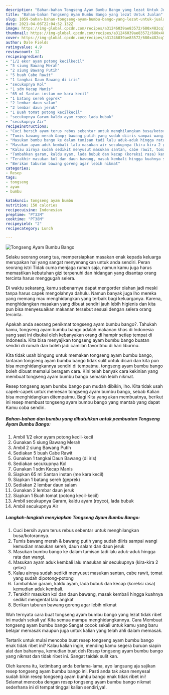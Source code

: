 ```yaml
---
description: "Bahan-bahan Tongseng Ayam Bumbu Bango yang lezat Untuk Jualan"
title: "Bahan-bahan Tongseng Ayam Bumbu Bango yang lezat Untuk Jualan"
slug: 1059-bahan-bahan-tongseng-ayam-bumbu-bango-yang-lezat-untuk-jualan
date: 2021-04-06T22:04:52.132Z
image: https://img-global.cpcdn.com/recipes/a31246039ae83572/680x482cq70/tongseng-ayam-bumbu-bango-foto-resep-utama.jpg
thumbnail: https://img-global.cpcdn.com/recipes/a31246039ae83572/680x482cq70/tongseng-ayam-bumbu-bango-foto-resep-utama.jpg
cover: https://img-global.cpcdn.com/recipes/a31246039ae83572/680x482cq70/tongseng-ayam-bumbu-bango-foto-resep-utama.jpg
author: Dale Fields
ratingvalue: 4.9
reviewcount: 12
recipeingredient:
- "1/2 ekor ayam potong kecilkecil"
- "5 siung Bawang Merah"
- "2 siung Bawang Putih"
- "5 buah Cabe Rawit"
- "1 tangkai Daun Bawang di iris"
- "secukupnya Kol"
- "1 sdm Kecap Manis"
- "65 ml Santan instan me kara kecil"
- "1 batang sereh geprek"
- "2 lembar daun salam"
- "2 lembar daun jeruk"
- "1 Buah tomat potong kecilkecil"
- "secukupnya Garam kaldu ayam royco lada bubuk"
- "secukupnya Air"
recipeinstructions:
- "Cuci bersih ayam terus rebus sebentar untuk menghilangkan busa/kotorannya."
- "Tumis bawang merah &amp; bawang putih yang sudah diiris sampai wangi kemudian masukan sereh, daun salam dan daun jeruk"
- "Masukan bumbu bango ke dalam tumisan tadi lalu aduk-aduk hingga rata dan wangi."
- "Masukan ayam aduk kembali lalu masukan air secukupnya (kira-kira 2 gelas)"
- "Kalau airnya sudah sedikit menyusut masukan santan, cabe rawit, tomat yang sudah dipotong-potong"
- "Tambahkan garam, kaldu ayam, lada bubuk dan kecap (koreksi rasa) kemudian aduk kembali."
- "Terakhir masukan kol dan daun bawang, masak kembali hingga kuahnya sedikit mengental lalu angkat"
- "Berikan taburan bawang goreng agar lebih nikmat"
categories:
- Resep
tags:
- tongseng
- ayam
- bumbu

katakunci: tongseng ayam bumbu 
nutrition: 150 calories
recipecuisine: Indonesian
preptime: "PT32M"
cooktime: "PT38M"
recipeyield: "2"
recipecategory: Lunch

---
```



![Tongseng Ayam Bumbu Bango](https://img-global.cpcdn.com/recipes/a31246039ae83572/680x482cq70/tongseng-ayam-bumbu-bango-foto-resep-utama.jpg)

Selaku seorang orang tua, mempersiapkan masakan enak kepada keluarga merupakan hal yang sangat menyenangkan untuk anda sendiri. Peran seorang istri Tidak cuma menjaga rumah saja, namun kamu juga harus memastikan kebutuhan gizi terpenuhi dan hidangan yang disantap orang tercinta harus menggugah selera.

Di waktu  sekarang, kamu sebenarnya dapat mengorder olahan jadi meski tanpa harus capek mengolahnya dahulu. Namun banyak juga lho mereka yang memang mau menghidangkan yang terbaik bagi keluarganya. Karena, menghidangkan masakan yang dibuat sendiri jauh lebih higienis dan kita pun bisa menyesuaikan makanan tersebut sesuai dengan selera orang tercinta. 



Apakah anda seorang penikmat tongseng ayam bumbu bango?. Tahukah kamu, tongseng ayam bumbu bango adalah makanan khas di Indonesia yang saat ini disukai oleh kebanyakan orang di hampir setiap tempat di Indonesia. Kita bisa menyajikan tongseng ayam bumbu bango buatan sendiri di rumah dan boleh jadi camilan favoritmu di hari liburmu.

Kita tidak usah bingung untuk memakan tongseng ayam bumbu bango, lantaran tongseng ayam bumbu bango tidak sulit untuk dicari dan kita pun bisa menghidangkannya sendiri di tempatmu. tongseng ayam bumbu bango boleh dibuat memalui beragam cara. Kini telah banyak cara kekinian yang membuat tongseng ayam bumbu bango semakin lebih nikmat.

Resep tongseng ayam bumbu bango pun mudah dibikin, lho. Kita tidak usah capek-capek untuk memesan tongseng ayam bumbu bango, sebab Kalian bisa menghidangkan ditempatmu. Bagi Kita yang akan membuatnya, berikut ini resep membuat tongseng ayam bumbu bango yang mantab yang dapat Kamu coba sendiri.

<!--inarticleads1-->

##### Bahan-bahan dan bumbu yang dibutuhkan untuk pembuatan Tongseng Ayam Bumbu Bango:

1. Ambil 1/2 ekor ayam potong kecil-kecil
1. Gunakan 5 siung Bawang Merah
1. Ambil 2 siung Bawang Putih
1. Sediakan 5 buah Cabe Rawit
1. Gunakan 1 tangkai Daun Bawang (di iris)
1. Sediakan secukupnya Kol
1. Gunakan 1 sdm Kecap Manis
1. Siapkan 65 ml Santan instan (me kara kecil)
1. Siapkan 1 batang sereh (geprek)
1. Sediakan 2 lembar daun salam
1. Gunakan 2 lembar daun jeruk
1. Siapkan 1 Buah tomat (potong kecil-kecil)
1. Ambil secukupnya Garam, kaldu ayam (royco), lada bubuk
1. Ambil secukupnya Air




<!--inarticleads2-->

##### Langkah-langkah menyiapkan Tongseng Ayam Bumbu Bango:

1. Cuci bersih ayam terus rebus sebentar untuk menghilangkan busa/kotorannya.
1. Tumis bawang merah &amp; bawang putih yang sudah diiris sampai wangi kemudian masukan sereh, daun salam dan daun jeruk
1. Masukan bumbu bango ke dalam tumisan tadi lalu aduk-aduk hingga rata dan wangi.
1. Masukan ayam aduk kembali lalu masukan air secukupnya (kira-kira 2 gelas)
1. Kalau airnya sudah sedikit menyusut masukan santan, cabe rawit, tomat yang sudah dipotong-potong
1. Tambahkan garam, kaldu ayam, lada bubuk dan kecap (koreksi rasa) kemudian aduk kembali.
1. Terakhir masukan kol dan daun bawang, masak kembali hingga kuahnya sedikit mengental lalu angkat
1. Berikan taburan bawang goreng agar lebih nikmat




Wah ternyata cara buat tongseng ayam bumbu bango yang lezat tidak ribet ini mudah sekali ya! Kita semua mampu menghidangkannya. Cara Membuat tongseng ayam bumbu bango Sangat cocok sekali untuk kamu yang baru belajar memasak maupun juga untuk kalian yang telah ahli dalam memasak.

Tertarik untuk mulai mencoba buat resep tongseng ayam bumbu bango enak tidak ribet ini? Kalau kalian ingin, mending kamu segera buruan siapin alat dan bahannya, kemudian buat deh Resep tongseng ayam bumbu bango yang nikmat dan tidak ribet ini. Sangat taidak sulit kan. 

Oleh karena itu, ketimbang anda berlama-lama, ayo langsung aja sajikan resep tongseng ayam bumbu bango ini. Pasti anda tak akan menyesal sudah bikin resep tongseng ayam bumbu bango enak tidak ribet ini! Selamat mencoba dengan resep tongseng ayam bumbu bango nikmat sederhana ini di tempat tinggal kalian sendiri,ya!.

